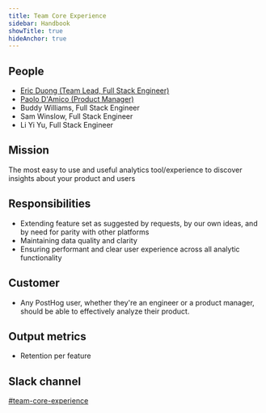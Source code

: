 ```yaml
---
title: Team Core Experience
sidebar: Handbook
showTitle: true
hideAnchor: true
---
```


## People

- [Eric Duong (Team Lead, Full Stack Engineer)](/handbook/company/team/#eric-duong-software-engineer)
- [Paolo D'Amico (Product Manager)](/handbook/company/team/)
- Buddy Williams, Full Stack Engineer
- Sam Winslow, Full Stack Engineer
- Li Yi Yu, Full Stack Engineer

## Mission

The most easy to use and useful analytics tool/experience to discover insights about your product and users

## Responsibilities

- Extending feature set as suggested by requests, by our own ideas, and by need for parity with other platforms
- Maintaining data quality and clarity
- Ensuring performant and clear user experience across all analytic functionality


## Customer

- Any PostHog user, whether they're an engineer or a product manager, should be able to effectively analyze their product.

## Output metrics

- Retention per feature

## Slack channel

[#team-core-experience](https://posthog.slack.com/messages/team-core-experience)
